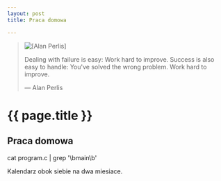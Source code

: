 ```yaml
---
layout: post
title: Praca domowa

---
```


<blockquote>
<img src="../../../../images/alan-perlis.gif" alt="[Alan Perlis]" />
<p>
  Dealing with failure is easy: Work hard to improve. Success is also
  easy to handle: You've solved the wrong problem. Work hard to improve.
</p>
<p class="author">— Alan Perlis</p>
</blockquote>

# {{ page.title }}

## Praca domowa


cat program.c | grep '\bmain\b'


Kalendarz obok siebie na dwa miesiace.
